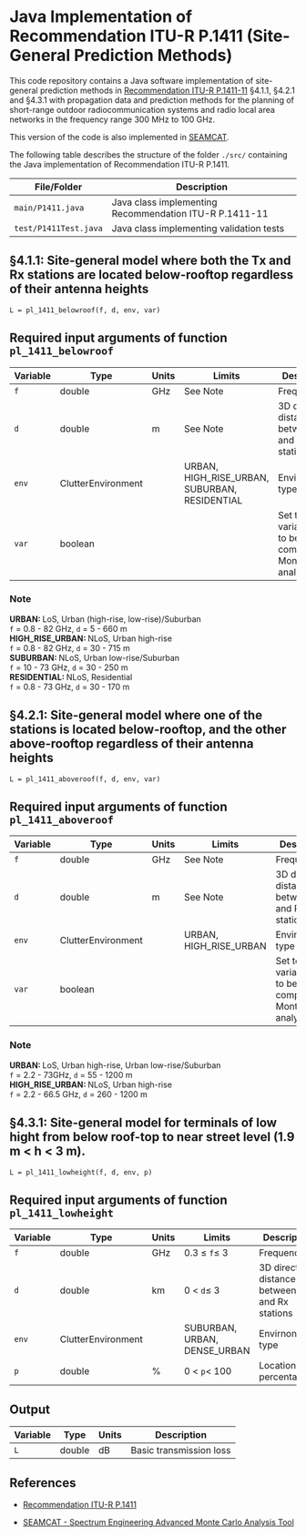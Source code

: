 # Java Implementation of Recommendation ITU-R P.1411 (Site-General Prediction Methods)

This code repository contains a Java software implementation of site-general prediction methods in [Recommendation ITU-R P.1411-11](https://www.itu.int/rec/R-REC-P.1411/en) §4.1.1, §4.2.1 and §4.3.1 with propagation data and prediction methods for the planning of short-range outdoor radiocommunication systems and radio local area networks in the frequency range 300 MHz to 100 GHz.  

This version of the code is also implemented in [SEAMCAT](https://seamcat.org). 


The following table describes the structure of the folder `./src/` containing the Java implementation of Recommendation ITU-R P.1411.

| File/Folder               | Description                                                         |
|----------------------------|---------------------------------------------------------------------|
|`main/P1411.java`                | Java class implementing Recommendation ITU-R P.1411-11        |
|`test/P1411Test.java`          | Java class implementing validation tests          |



## §4.1.1: Site-general model where both the Tx and Rx stations are located below-rooftop regardless of their antenna heights
~~~ 
L = pl_1411_belowroof(f, d, env, var)
~~~

## Required input arguments of function `pl_1411_belowroof`

| Variable          | Type   | Units | Limits       | Description  |
|-------------------|--------|-------|--------------|--------------|
| `f`               | double | GHz   | See Note  | Frequency | 
| `d`               | double | m   | See Note   | 3D direct distance between Tx and Rx stations  |
| `env`      | ClutterEnvironment |    | URBAN,  HIGH_RISE_URBAN, SUBURBAN, RESIDENTIAL | Envirnonment type |
| `var`      | boolean |     |  | Set to `true` if variations are to be computed in Monte-Carlo analysis |

### Note 
 <b>URBAN:  </b> LoS, Urban (high-rise, low-rise)/Suburban
 <br>     `f` = 0.8 - 82 GHz, `d` = 5 - 660 m <br> 
 <b>HIGH_RISE_URBAN: </b> NLoS, Urban high-rise
 <br>     `f` = 0.8 - 82 GHz, `d` = 30 - 715 m
 <br> <b>SUBURBAN: </b> NLoS,  Urban low-rise/Suburban
 <br>    `f` = 10 - 73 GHz, `d` = 30 - 250 m
 <br> <b>RESIDENTIAL: </b>NLoS,  Residential
 <br>    `f` = 0.8 - 73 GHz, `d` = 30 - 170 m


## §4.2.1: Site-general model where one of the stations is located below-rooftop, and the other above-rooftop  regardless of their antenna heights
~~~ 
L = pl_1411_aboveroof(f, d, env, var)
~~~

## Required input arguments of function `pl_1411_aboveroof`

| Variable          | Type   | Units | Limits       | Description  |
|-------------------|--------|-------|--------------|--------------|
| `f`               | double | GHz   | See Note  | Frequency | 
| `d`               | double | m   | See Note   | 3D direct distance between Tx and Rx stations  |
| `env`      | ClutterEnvironment |    | URBAN,  HIGH_RISE_URBAN | Envirnonment type |
| `var`      | boolean |     |  | Set to `true` if variations are to be computed in Monte-Carlo analysis |

### Note 
 <b>URBAN:  </b> LoS, Urban high-rise, Urban low-rise/Suburban
 <br>     `f` = 2.2 - 73GHz, `d` = 55 - 1200 m <br> 
 <b>HIGH_RISE_URBAN: </b> NLoS, Urban high-rise
 <br>     `f` = 2.2 - 66.5 GHz, `d` = 260 - 1200 m
 
## §4.3.1: Site-general model for terminals of low hight from below roof-top to near street level (1.9 m < h < 3 m).
~~~ 
L = pl_1411_lowheight(f, d, env, p)
~~~

## Required input arguments of function `pl_1411_lowheight`

| Variable          | Type   | Units | Limits       | Description  |
|-------------------|--------|-------|--------------|--------------|
| `f`               | double | GHz   | 0.3 ≤ `f`≤ 3 | Frequency | 
| `d`               | double | km   | 0 < `d`≤ 3   | 3D direct distance between Tx and Rx stations  |
| `env`      | ClutterEnvironment |    | SUBURBAN,  URBAN, DENSE_URBAN | Envirnonment type |
| `p`      | double | %    | 0 < `p`< 100  | Location percentage |



## Output ##

| Variable   | Type   | Units | Description |
|------------|--------|-------|-------------|
| `L`    | double | dB    | Basic transmission loss |



## References

* [Recommendation ITU-R P.1411](https://www.itu.int/rec/R-REC-P.1411/en)

* [SEAMCAT - Spectrum Engineering Advanced Monte Carlo Analysis Tool](https://seamcat.org)
